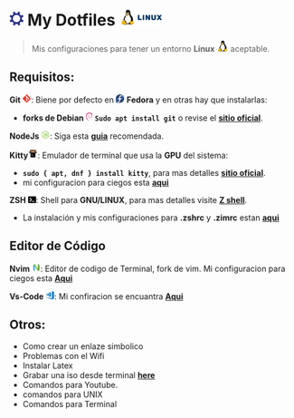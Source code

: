 # <img style="width: 25px" src="./assets/settings.png"> My Dotfiles <img style="height: 30px" src="./assets/linux-complete.png">

> Mis configuraciones para tener un entorno **Linux**
<img style="width:20px" src="./assets/linux-icon.png"> aceptable.

## Requisitos:

**Git** <img style="width:15px" src="./assets/git-icon.png">: Biene por defecto en <img style="width: 15px" src="./assets/fedora-linux-icon.png"> **Fedora**
y en otras hay que instalarlas:
* **forks de Debian** <img style="height: 15px" src="./assets/debian-icon.png"> <code>**Sudo apt install git**</code> o revise el [**sitio oficial**](https://git-scm.com/).

**NodeJs** <img style="height:15px" src="./assets/nodejs-icon.png">: Siga esta [**guia**](./other-settings/node.md) recomendada.


**Kitty**<img style="height:17px" src="./assets/kitty.svg">: Emulador de terminal que usa la **GPU** del sistema:
* <code>**sudo { apt, dnf } install kitty**</code>, para mas detalles [**sitio oficial**](https://sw.kovidgoyal.net/kitty/).
* mi configuracion para ciegos esta [**aqui**](./kitty)

**ZSH** <img style="height:12px" src="./assets/shell-icon.png">:
Shell para **GNU/LINUX**, para mas detalles visite [**Z shell**](https://zsh.sourceforge.io/).
* La instalación y mis configuraciones para **.zshrc** y **.zimrc** estan [**aqui**](./zsh)

## Editor de Código
**Nvim** <img style="height:15px" src="./assets/Nvim.png">: Editor de codigo de Terminal, fork de vim.
Mi configuracion para ciegos esta [**Aqui**](./nvim)

**Vs-Code** <img style="height: 15px" src="./assets/visual-studio-code-icon.png">:
Mi confiracion se encuantra [**Aqui**](./vs-code)

## Otros:
* Como crear un enlaze simbolico
* Problemas con el Wifi
* Instalar Latex
* Grabar una iso desde terminal [**here**](./other-settings/gravarISO.md)
* Comandos para Youtube.
* comandos para UNIX
* Comandos para Terminal
